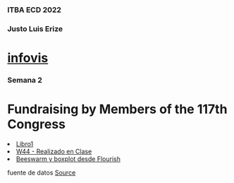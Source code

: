 
<!DOCTYPE html>
<html>
<head>
  <meta charset="utf-8">
  <meta name="viewport" content="width=device-width">
  <meta property="og:title" content="Semana 1" />
  <title>ECD</title>
</head>
<body>
 <h3 id="curso">ITBA ECD 2022</h3>    
  <h3 id="alumno">Justo Luis Erize</h3> 
  <h1><a href="https://jpcasal.github.io/infovis/">infovis</a></h1>
      
 <h3 id="week44">Semana 2</h3>
<h1> Fundraising by Members of the 117th Congress</h1>
  <li><a href="https://justoerize1997.github.io/infovis/S1/Libro1.html">Libro1</a></li>
  <li><a href="https://justoerize1997.github.io/infovis/S1/viz.png">W44 - Realizado en Clase</a></li>
  <li><a href="https://justoerize1997.github.io/infovis/S1/viz.svg"">Beeswarm y boxplot desde Flourish</a></li>
  
  <p>fuente de datos <a href="https://www.opensecrets.org/members-of-congress/members-list">Source</a></p>
   <h3 id="week44"></h3>
